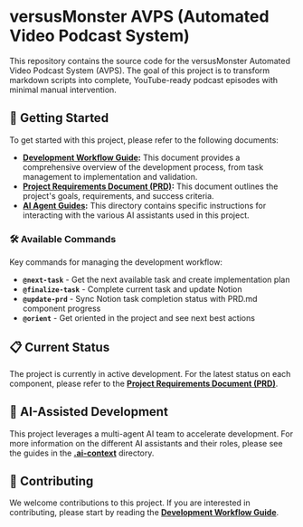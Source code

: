 # versusMonster AVPS (Automated Video Podcast System)

This repository contains the source code for the versusMonster Automated Video Podcast System (AVPS). The goal of this project is to transform markdown scripts into complete, YouTube-ready podcast episodes with minimal manual intervention.

## 🚀 Getting Started

To get started with this project, please refer to the following documents:

*   **[Development Workflow Guide](.ai-context/WORKFLOW_GUIDE.md):** This document provides a comprehensive overview of the development process, from task management to implementation and validation.
*   **[Project Requirements Document (PRD)](docs/specifications/PRD.md):** This document outlines the project's goals, requirements, and success criteria.
*   **[AI Agent Guides](.ai-context/):** This directory contains specific instructions for interacting with the various AI assistants used in this project.

### 🛠️ Available Commands

Key commands for managing the development workflow:

*   **`@next-task`** - Get the next available task and create implementation plan
*   **`@finalize-task`** - Complete current task and update Notion
*   **`@update-prd`** - Sync Notion task completion status with PRD.md component progress
*   **`@orient`** - Get oriented in the project and see next best actions

## 📋 Current Status

The project is currently in active development. For the latest status on each component, please refer to the **[Project Requirements Document (PRD)](docs/specifications/PRD.md)**.

## 🤖 AI-Assisted Development

This project leverages a multi-agent AI team to accelerate development. For more information on the different AI assistants and their roles, please see the guides in the **[.ai-context](.ai-context/)** directory.

## 🤝 Contributing

We welcome contributions to this project. If you are interested in contributing, please start by reading the **[Development Workflow Guide](.ai-context/WORKFLOW_GUIDE.md)**.